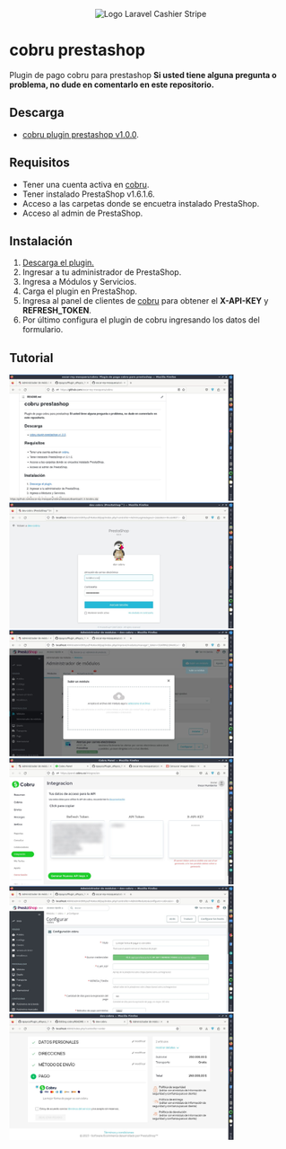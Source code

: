 <p align="center">
  <img src="https://cobru.co/wp-content/uploads/h-logo-cobru.png" alt="Logo Laravel Cashier Stripe" width="240px">
</p>

# cobru prestashop
Plugin de pago cobru para prestashop
**Si usted tiene alguna pregunta o problema, no dude en comentarlo en este repositorio.**

## Descarga
* [cobru plugin prestashop v1.0.0](https://github.com/oscar-rey-mosquera/cobru/releases/download/1.0.0/cobru.zip).

## Requisitos

* Tener una cuenta activa en [cobru](https://cobru.co/).
* Tener instalado PrestaShop v1.6.1.6.
* Acceso a las carpetas donde se encuetra instalado PrestaShop.
* Acceso al admin de PrestaShop.

## Instalación

1. [Descarga el plugin.](https://github.com/oscar-rey-mosquera/cobru/releases/download/1.0.0/cobru.zip)
2. Ingresar a tu administrador de PrestaShop.
3. Ingresa a Módulos y Servicios.
4. Carga el plugin en PrestaShop.
5. Ingresa al panel de clientes de [cobru](https://panel.cobru.co/integracion) para obtener el **X-API-KEY** y **REFRESH_TOKEN**.
6. Por último configura el plugin de cobru ingresando los datos del formulario. 

## Tutorial

<img src="/imagenes-tutorial/1.jpg" width="400px"/>

<img src="/imagenes-tutorial/2.jpg" width="400px"/>

<img src="/imagenes-tutorial/3.jpg" width="400px"/>

<img src="/imagenes-tutorial/4.jpg" width="400px"/>

<img src="/imagenes-tutorial/5.jpg" width="400px"/>

<img src="/imagenes-tutorial/6.jpg" width="400px"/>
